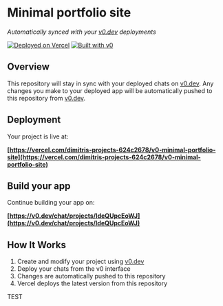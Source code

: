 # Minimal portfolio site

*Automatically synced with your [v0.dev](https://v0.dev) deployments*

[![Deployed on Vercel](https://img.shields.io/badge/Deployed%20on-Vercel-black?style=for-the-badge&logo=vercel)](https://vercel.com/dimitris-projects-624c2678/v0-minimal-portfolio-site)
[![Built with v0](https://img.shields.io/badge/Built%20with-v0.dev-black?style=for-the-badge)](https://v0.dev/chat/projects/IdeQUpcEoWJ)

## Overview

This repository will stay in sync with your deployed chats on [v0.dev](https://v0.dev).
Any changes you make to your deployed app will be automatically pushed to this repository from [v0.dev](https://v0.dev).

## Deployment

Your project is live at:

**[https://vercel.com/dimitris-projects-624c2678/v0-minimal-portfolio-site](https://vercel.com/dimitris-projects-624c2678/v0-minimal-portfolio-site)**

## Build your app

Continue building your app on:

**[https://v0.dev/chat/projects/IdeQUpcEoWJ](https://v0.dev/chat/projects/IdeQUpcEoWJ)**

## How It Works

1. Create and modify your project using [v0.dev](https://v0.dev)
2. Deploy your chats from the v0 interface
3. Changes are automatically pushed to this repository
4. Vercel deploys the latest version from this repository

TEST